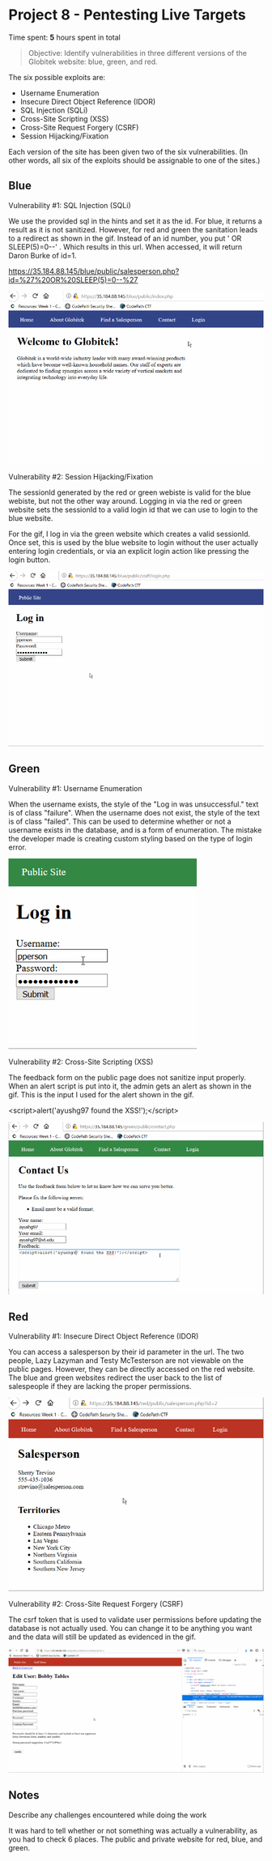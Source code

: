 # Project 8 - Pentesting Live Targets

Time spent: **5** hours spent in total

> Objective: Identify vulnerabilities in three different versions of the Globitek website: blue, green, and red.

The six possible exploits are:
* Username Enumeration
* Insecure Direct Object Reference (IDOR)
* SQL Injection (SQLi)
* Cross-Site Scripting (XSS)
* Cross-Site Request Forgery (CSRF)
* Session Hijacking/Fixation

Each version of the site has been given two of the six vulnerabilities. (In other words, all six of the exploits should be assignable to one of the sites.)

## Blue

Vulnerability #1: SQL Injection (SQLi)

We use the provided sql in the hints and set it as the id. For blue, it returns a result as it is not sanitized. However, for red and green the sanitation leads to a redirect as shown in the gif. Instead of an id number, you put 
' OR SLEEP(5)=0--' . Which results in this url. When accessed, it will return Daron Burke of id=1.

https://35.184.88.145/blue/public/salesperson.php?id=%27%20OR%20SLEEP(5)=0--%27

![](https://github.com/ayushg97/codepath-week8/blob/master/sqli.gif)

Vulnerability #2: Session Hijacking/Fixation

The sessionId generated by the red or green webiste is valid for the blue webiste, but not the other way around. Logging in via the red or green website sets the sessionId to a valid login id that we can use to login to the blue website.

For the gif, I log in via the green website which creates a valid sessionId. Once set, this is used by the blue website
to login without the user actually entering login credentials, or via an explicit login action like pressing the login button.

![](https://github.com/ayushg97/codepath-week8/blob/master/sessionhijacking.gif)

## Green

Vulnerability #1: Username Enumeration

When the username exists, the style of the "Log in was unsuccessful." text is of class "failure".
When the username does not exist, the style of the text is of class "failed".
This can be used to determine whether or not a username exists in the database, and is a form of enumeration.
The mistake the developer made is creating custom styling based on the type of login error.

![](https://github.com/ayushg97/codepath-week8/blob/master/usernameenumeration.gif)

Vulnerability #2: Cross-Site Scripting (XSS)

The feedback form on the public page does not sanitize input properly. When an alert script is put into it, the admin gets an alert as shown in the gif. This is the input I used for the alert shown in the gif.

&lt;script>alert('ayushg97 found the XSS!');&lt;/script>

![](https://github.com/ayushg97/codepath-week8/blob/master/xss.gif)

## Red

Vulnerability #1: Insecure Direct Object Reference (IDOR)

You can access a salesperson by their id parameter in the url. The two people, Lazy Lazyman and Testy McTesterson are not viewable on the public pages. However, they can be directly accessed on the red website. The blue and green websites redirect the user back to the list of salespeople if they are lacking the proper permissions.

![](https://github.com/ayushg97/codepath-week8/blob/master/idor.gif)

Vulnerability #2: Cross-Site Request Forgery (CSRF)

The csrf token that is used to validate user permissions before updating the database is not actually used. You can change it to be anything you want and the data will still be updated as evidenced in the gif.

![](https://github.com/ayushg97/codepath-week8/blob/master/csrf.gif)

## Notes

Describe any challenges encountered while doing the work

It was hard to tell whether or not something was actually a vulnerability, as you had to check 6 places. The public and private website for red, blue, and green.

